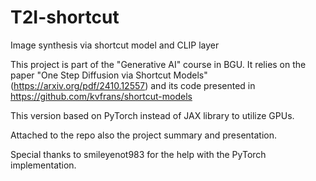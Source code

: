 # T2I-shortcut
Image synthesis via shortcut model and CLIP layer


This project is part of the "Generative AI" course in BGU. 
It relies on the paper "One Step Diffusion via Shortcut Models" (https://arxiv.org/pdf/2410.12557) and its code presented in https://github.com/kvfrans/shortcut-models

This version based on PyTorch instead of JAX library to utilize GPUs.

Attached to the repo also the project summary and presentation.





Special thanks to smileyenot983 for the help with the PyTorch implementation.
